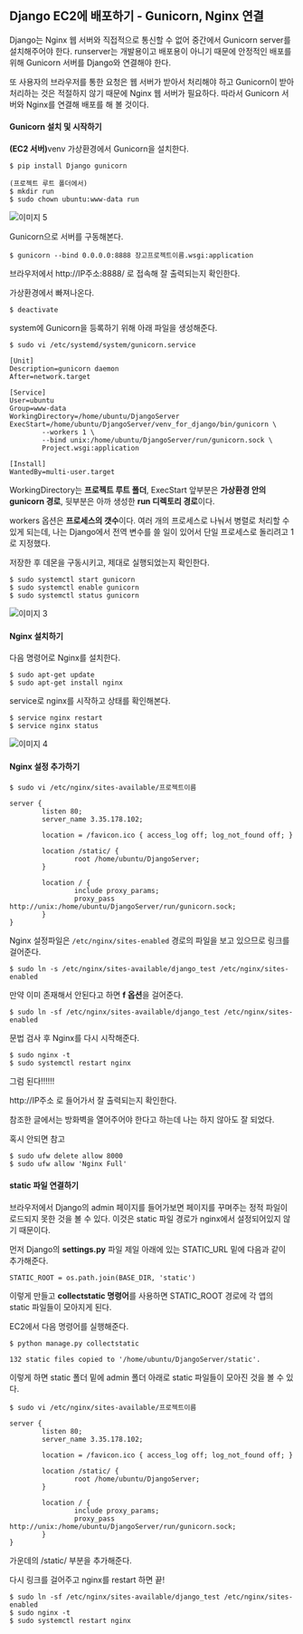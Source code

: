 <h2>Django EC2에 배포하기 - Gunicorn, Nginx 연결</h2>

Django는 Nginx 웹 서버와 직접적으로 통신할 수 없어 중간에서 Gunicorn server를 설치해주어야 한다. runserver는 개발용이고 배포용이 아니기 때문에 안정적인 배포를 위해 Gunicorn 서버를 Django와 연결해야 한다.

또 사용자의 브라우저를 통한 요청은 웹 서버가 받아서 처리해야 하고 Gunicorn이 받아 처리하는 것은 적절하지 않기 때문에 Nginx 웹 서버가 필요하다. 따라서 Gunicorn 서버와 Nginx를 연결해 배포를 해 볼 것이다.

<h4>Gunicorn 설치 및 시작하기</h4>

<b>(EC2 서버)</b>venv 가상환경에서 Gunicorn을 설치한다.

```
$ pip install Django gunicorn
```

```
(프로젝트 루트 폴더에서)
$ mkdir run
$ sudo chown ubuntu:www-data run
```

![이미지 5](https://user-images.githubusercontent.com/30336831/101238525-373c9680-3724-11eb-8b0d-b61c4ce6d9cc.png)

Gunicorn으로 서버를 구동해본다.

```
$ gunicorn --bind 0.0.0.0:8888 장고프로젝트이름.wsgi:application
```

브라우저에서 http://IP주소:8888/ 로 접속해 잘 출력되는지 확인한다.

가상환경에서 빠져나온다.

```
$ deactivate
```

system에 Gunicorn을 등록하기 위해 아래 파일을 생성해준다.

```
$ sudo vi /etc/systemd/system/gunicorn.service
```

```
[Unit]
Description=gunicorn daemon
After=network.target

[Service]
User=ubuntu
Group=www-data
WorkingDirectory=/home/ubuntu/DjangoServer
ExecStart=/home/ubuntu/DjangoServer/venv_for_django/bin/gunicorn \
        --workers 1 \
        --bind unix:/home/ubuntu/DjangoServer/run/gunicorn.sock \
        Project.wsgi:application

[Install]
WantedBy=multi-user.target
```

WorkingDirectory는 <b>프로젝트 루트 폴더</b>, ExecStart 앞부분은 <b>가상환경 안의 gunicorn 경로</b>, 뒷부분은 아까 생성한 <b>run 디렉토리 경로</b>이다.

workers 옵션은 <b>프로세스의 갯수</b>이다. 여러 개의 프로세스로 나눠서 병렬로 처리할 수 있게 되는데, 나는 Django에서 전역 변수를 쓸 일이 있어서 단일 프로세스로 돌리려고 1로 지정했다.

저장한 후 데몬을 구동시키고, 제대로 실행되었는지 확인한다.

```
$ sudo systemctl start gunicorn
$ sudo systemctl enable gunicorn
$ sudo systemctl status gunicorn
```

![이미지 3](https://user-images.githubusercontent.com/30336831/101236667-7e238f80-3716-11eb-917f-9e2f971990e6.png)

 <h4>Nginx 설치하기</h4>

다음 명령어로 Nginx를 설치한다.

```
$ sudo apt-get update
$ sudo apt-get install nginx
```

service로 nginx를 시작하고 상태를 확인해본다.

```
$ service nginx restart 
$ service nginx status
```

![이미지 4](https://user-images.githubusercontent.com/30336831/101236759-086bf380-3717-11eb-9268-a86d9844274d.png)

<h4>Nginx 설정 추가하기</h4>

```
$ sudo vi /etc/nginx/sites-available/프로젝트이름
```

```
server {
        listen 80;
        server_name 3.35.178.102;

        location = /favicon.ico { access_log off; log_not_found off; }

        location /static/ {
                root /home/ubuntu/DjangoServer;
        }

        location / {
                include proxy_params;
                proxy_pass http://unix:/home/ubuntu/DjangoServer/run/gunicorn.sock;
        }
}
```

Nginx 설정파일은 `/etc/nginx/sites-enabled` 경로의 파일을 보고 있으므로 링크를 걸어준다.

```
$ sudo ln -s /etc/nginx/sites-available/django_test /etc/nginx/sites-enabled
```

만약 이미 존재해서 안된다고 하면 <b>f 옵션</b>을 걸어준다.

```
$ sudo ln -sf /etc/nginx/sites-available/django_test /etc/nginx/sites-enabled
```

문법 검사 후 Nginx를 다시 시작해준다.

```
$ sudo nginx -t
$ sudo systemctl restart nginx
```

그럼 된다!!!!!!

http://IP주소 로 들어가서 잘 출력되는지 확인한다.

참조한 글에서는 방화벽을 열어주어야 한다고 하는데 나는 하지 않아도 잘 되었다.

혹시 안되면 참고

```
$ sudo ufw delete allow 8000
$ sudo ufw allow 'Nginx Full'
```



<h4>static 파일 연결하기</h4>

브라우저에서 Django의 admin 페이지를 들어가보면 페이지를 꾸며주는 정적 파일이 로드되지 못한 것을 볼 수 있다. 이것은 static 파일 경로가 nginx에서 설정되어있지 않기 때문이다. 

먼저 Django의 <b>settings.py</b> 파일 제일 아래에 있는 STATIC_URL 밑에 다음과 같이 추가해준다.

```
STATIC_ROOT = os.path.join(BASE_DIR, 'static')
```

이렇게 만들고 <b>collectstatic 명령어</b>를 사용하면 STATIC_ROOT 경로에 각 앱의 static 파일들이 모아지게 된다.

EC2에서 다음 명령어를 실행해준다.

```
$ python manage.py collectstatic

132 static files copied to '/home/ubuntu/DjangoServer/static'.
```

이렇게 하면 static 폴더 밑에 admin 폴더 아래로 static 파일들이 모아진 것을 볼 수 있다.

```
$ sudo vi /etc/nginx/sites-available/프로젝트이름
```

```
server {
        listen 80;
        server_name 3.35.178.102;

        location = /favicon.ico { access_log off; log_not_found off; }

        location /static/ {
                root /home/ubuntu/DjangoServer;
        }

        location / {
                include proxy_params;
                proxy_pass http://unix:/home/ubuntu/DjangoServer/run/gunicorn.sock;
        }
}
```

가운데의 /static/ 부분을 추가해준다.

다시 링크를 걸어주고 nginx를 restart 하면 끝!

```
$ sudo ln -sf /etc/nginx/sites-available/django_test /etc/nginx/sites-enabled
$ sudo nginx -t
$ sudo systemctl restart nginx
```

